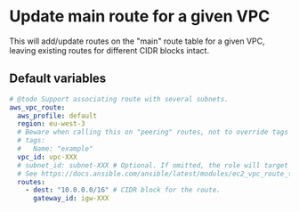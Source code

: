# Update main route for a given VPC
This will add/update routes on the "main" route table for a given VPC, leaving existing routes for different CIDR blocks intact.
<!--TOC-->
<!--ENDTOC-->

<!--ROLEVARS-->
## Default variables
```yaml
# @todo Support associating route with several subnets.
aws_vpc_route:
  aws_profile: default
  region: eu-west-3
  # Beware when calling this on "peering" routes, not to override tags with the target peer's one.
  # tags:
  #   Name: "example"
  vpc_id: vpc-XXX
  # subnet_id: subnet-XXX # Optional. If omitted, the role will target the "main" route for the VPC. Else a route will be created for the subnets.
  # See https://docs.ansible.com/ansible/latest/modules/ec2_vpc_route_table_module.html#parameter-routes
  routes:
    - dest: "10.0.0.0/16" # CIDR block for the route.
      gateway_id: igw-XXX

```

<!--ENDROLEVARS-->
